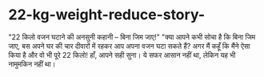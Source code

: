 # 22-kg-weight-reduce-story-
"22 किलो वजन घटाने की अनसुनी कहानी – बिना जिम जाए!"  "क्या आपने कभी सोचा है कि बिना जिम जाए, बस अपने घर की चार दीवारों में रहकर आप अपना वजन घटा सकते हैं? अगर मैं कहूँ कि मैंने ऐसा किया है और वो भी पूरे 22 किलो! हाँ, आपने सही सुना। ये सफर आसान नहीं था, लेकिन यह भी नामुमकिन नहीं था।

